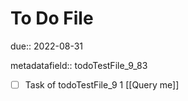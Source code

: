 # To Do File

due:: 2022-08-31

metadatafield:: todoTestFile_9_83

- [ ] Task of todoTestFile_9 1 [[Query me]]
